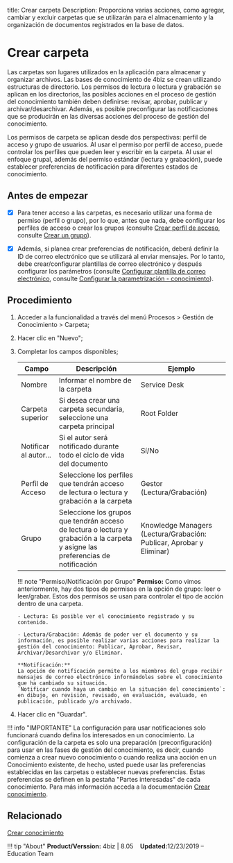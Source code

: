title: Crear carpeta
Description: Proporciona varias acciones, como agregar, cambiar y excluir carpetas que se utilizarán para el almacenamiento y la organización de documentos registrados en la base de datos.

# Crear carpeta

Las carpetas son lugares utilizados en la aplicación para almacenar y organizar archivos. Las bases de conocimiento de 4biz se crean utilizando estructuras de directorio. Los permisos de lectura o lectura y grabación se aplican en los directorios, las posibles acciones en el proceso de gestión del conocimiento también deben definirse: revisar, aprobar, publicar y archivar/desarchivar. Además, es posible preconfigurar las notificaciones que se producirán en las diversas acciones del proceso de gestión del conocimiento.

Los permisos de carpeta se aplican desde dos perspectivas: perfil de acceso y grupo de usuarios. Al usar el permiso por perfil de acceso, puede controlar los perfiles que pueden leer y escribir en la carpeta. Al usar el enfoque grupal, además del permiso estándar (lectura y grabación), puede establecer preferencias de notificación para diferentes estados de conocimiento.

## Antes de empezar

- [X] Para tener acceso a las carpetas, es necesario utilizar una forma de permiso (perfil o grupo), por lo que, antes que nada, debe configurar los perfiles de acceso o crear los grupos (consulte [Crear perfil de acceso][2], consulte [Crear un grupo][3]).

- [X] Además, si planea crear preferencias de notificación, deberá definir la ID de correo electrónico que se utilizará al enviar mensajes. Por lo tanto, debe crear/configurar plantillas de correo electrónico y después configurar los parámetros (consulte [Configurar plantilla de correo electrónico][4], consulte [Configurar la parametrización - conocimiento][5]).

## Procedimiento

1.  Acceder a la funcionalidad a través del menú Procesos > Gestión de Conocimiento > Carpeta;

2.  Hacer clic en "Nuevo";

3.  Completar los campos disponibles;

    | Campo | Descripción | Ejemplo |
    |-------|-----------|---------|
    | Nombre | Informar el nombre de la carpeta | Service Desk |
    | Carpeta superior | Si desea crear una carpeta secundaria, seleccione una carpeta principal | Root Folder |
    | Notificar al autor... | Si el autor será notificado durante todo el ciclo de vida del documento | Sí/No |
    | Perfil de Acceso | Seleccione los perfiles que tendrán acceso de lectura o lectura y grabación a la carpeta | Gestor (Lectura/Grabación) |
    | Grupo | Seleccione los grupos que tendrán acceso de lectura o lectura y grabación a la carpeta y asigne las preferencias de notificación | Knowledge Managers (Lectura/Grabación: Publicar, Aprobar y Eliminar) |

    !!! note "Permiso/Notificación por Grupo"
        **Permiso:**
        Como vimos anteriormente, hay dos tipos de permisos en la opción de grupo: leer o leer/grabar. Estos dos permisos se usan para controlar el tipo de acción dentro de una carpeta.
        
        - Lectura: Es posible ver el conocimiento registrado y su contenido.
        
        - Lectura/Grabación: Además de poder ver el documento y su información, es posible realizar varias acciones para realizar la gestión del conocimiento: Publicar, Aprobar, Revisar, Archivar/Desarchivar y/o Eliminar.
        
        **Notificación:**
        La opción de notificación permite a los miembros del grupo recibir mensajes de correo electrónico informándoles sobre el conocimiento que ha cambiado su situación.
        `Notificar cuando haya un cambio en la situación del conocimiento`: en dibujo, en revisión, revisado, en evaluación, evaluado, en publicación, publicado y/o archivado.


4.  Hacer clic en "Guardar".

!!! info "IMPORTANTE"
    La configuración para usar notificaciones solo funcionará cuando defina los interesados en un conocimiento. La configuración de la carpeta es solo una preparación (preconfiguración) para usar en las fases de gestión del conocimiento, es decir, cuando comienza a crear nuevo conocimiento o cuando realiza una acción en un Conocimiento existente, de hecho, usted puede usar las preferencias establecidas en las carpetas o establecer nuevas preferencias. Estas preferencias se definen en la pestaña "Partes interesadas" de cada conocimiento. Para más información acceda a la documentación [Crear conocimiento][1].


## Relacionado

[Crear conocimiento][1]


!!! tip "About"
    <b>Product/Verssion:</b> 4biz | 8.05 &nbsp;&nbsp;
    <b>Updated:</b>12/23/2019 – Education Team

[1]:/es-es/4biz-helium/processes/knowledge/use/create-knowledge.html
[2]:/es-es/4biz-helium/initial-settings/access-settings/user/register-groups.html
[3]:/es-es/4biz-helium/initial-settings/access-settings/profile/create-profile-access.html
[4]:/es-es/4biz-helium/platform-administration/email-settings/email-templates-configure-email-template.html
[5]:/es-es/4biz-helium/platform-administration/parameters-list/configure-parametrization-knowledge.html
